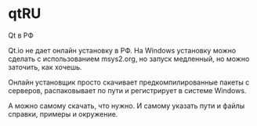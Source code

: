 # qtRU
Qt в РФ

Qt.io не дает онлайн установку в РФ. 
На Windows установку можно сделать c использованием msys2.org, но запуск медленный, но можно заточить, как хочешь.

Онлайн установщик просто скачивает предкомпилированные пакеты с серверов, распаковывает по пути и регистрирует в системе Windows. 

А можно самому скачать, что нужно. И самому указать пути и файлы справки, примеры и окружение. 

